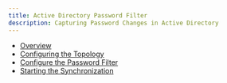 ```yaml
---
title: Active Directory Password Filter
description: Capturing Password Changes in Active Directory
---
```


- [Overview](01-overview.md)
- [Configuring the Topology](02-configure-topology.md)
- [Configure the Password Filter](03-configure-password-filter.md)
- [Starting the Synchronization](04-start-synchronization.md)
